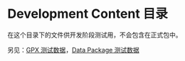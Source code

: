 # Development Content 目录

在这个目录下的文件供开发阶段测试用，不会包含在正式包中。

另见：[GPX 测试数据](https://github.com/BB9z/iOS-Project-Template/wiki/%E4%BD%BF%E7%94%A8%E6%8C%87%E5%8D%97#gpx)，[Data Package 测试数据](https://github.com/BB9z/iOS-Project-Template/wiki/%E4%BD%BF%E7%94%A8%E6%8C%87%E5%8D%97#data-package)
